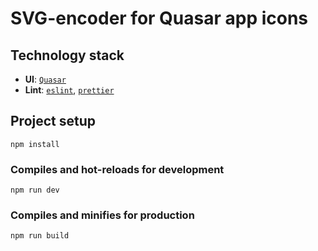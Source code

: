 # SVG-encoder for Quasar app icons

## Technology stack
- **UI**: [`Quasar`](https://quasar.dev/)
- **Lint**: [`eslint`](https://eslint.org/), [`prettier`](https://prettier.io/)

## Project setup
```
npm install
```

### Compiles and hot-reloads for development
```
npm run dev
```

### Compiles and minifies for production
```
npm run build
```
